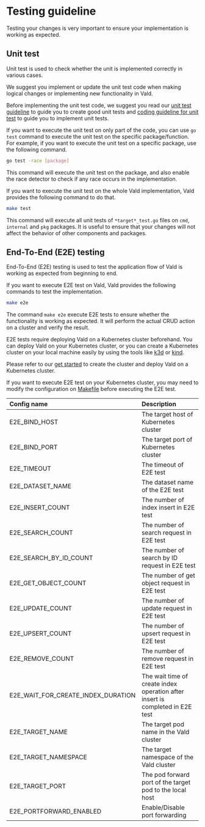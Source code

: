 # Testing guideline

Testing your changes is very important to ensure your implementation is working as expected.

## Unit test

Unit test is used to check whether the unit is implemented correctly in various cases.

We suggest you implement or update the unit test code when making logical changes or implementing new functionality in Vald.

Before implementing the unit test code, we suggest you read our [unit test guideline](./docs/contributing/unit-test-guideline.md) to guide you to create good unit tests and [coding guideline for unit test](./docs/contributing/coding-style.md#test) to guide you to implement unit tests.

If you want to execute the unit test on only part of the code, you can use `go test` command to execute the unit test on the specific package/function.
For example, if you want to execute the unit test on a specific package, use the following command.

```bash
go test -race [package]
```

This command will execute the unit test on the package, and also enable the race detector to check if any race occurs in the implementation.

If you want to execute the unit test on the whole Vald implementation, Vald provides the following command to do that.

```bash
make test
```

This command will execute all unit tests of `*target*_test.go` files on `cmd`, `internal` and `pkg` packages. It is useful to ensure that your changes will not affect the behavior of other components and packages.

## End-To-End (E2E) testing

End-To-End (E2E) testing is used to test the application flow of Vald is working as expected from beginning to end.

If you want to execute E2E test on Vald, Vald provides the following commands to test the implementation.

```bash
make e2e
```

The command `make e2e` execute E2E tests to ensure whether the functionality is working as expected. It will perform the actual CRUD action on a cluster and verify the result.

E2E tests require deploying Vald on a Kubernetes cluster beforehand. You can deploy Vald on your Kubernetes cluster, or you can create a Kubernetes cluster on your local machine easily by using the tools like [k3d](https://k3d.io/) or [kind](https://kind.sigs.k8s.io/).

Please refer to our [get started](./docs/tutorial/get-started.md) to create the cluster and deploy Vald on a Kubernetes cluster.

If you want to execute E2E test on your Kubernetes cluster, you may need to modify the configuration on [Makefile](https://github.com/vdaas/vald/blob/main/Makefile) before executing the E2E test.

| Config name                        | Description                                                                   |
| :--------------------------------- | :---------------------------------------------------------------------------- |
| E2E_BIND_HOST                      | The target host of Kubernetes cluster                                         |
| E2E_BIND_PORT                      | The target port of Kubernetes cluster                                         |
| E2E_TIMEOUT                        | The timeout of E2E test                                                       |
| E2E_DATASET_NAME                   | The dataset name of the E2E test                                              |
| E2E_INSERT_COUNT                   | The number of index insert in E2E test                                        |
| E2E_SEARCH_COUNT                   | The number of search request in E2E test                                      |
| E2E_SEARCH_BY_ID_COUNT             | The number of search by ID request in E2E test                                |
| E2E_GET_OBJECT_COUNT               | The number of get object request in E2E test                                  |
| E2E_UPDATE_COUNT                   | The number of update request in E2E test                                      |
| E2E_UPSERT_COUNT                   | The number of upsert request in E2E test                                      |
| E2E_REMOVE_COUNT                   | The number of remove request in E2E test                                      |
| E2E_WAIT_FOR_CREATE_INDEX_DURATION | The wait time of create index operation after insert is completed in E2E test |
| E2E_TARGET_NAME                    | The target pod name in the Vald cluster                                       |
| E2E_TARGET_NAMESPACE               | The target namespace of the Vald cluster                                      |
| E2E_TARGET_PORT                    | The pod forward port of the target pod to the local host                      |
| E2E_PORTFORWARD_ENABLED            | Enable/Disable port forwarding                                                |
